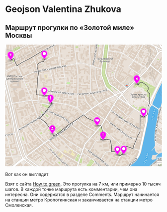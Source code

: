 # Geojson Valentina Zhukova
## Маршрут прогулки по «Золотой миле» Москвы

![Маршрут](route.png)

Вот как он выглядит

Взят с сайта [How to green](https://howtogreen.ru/posts/754-route-in-moscow-1/).
Это прогулка на 7 км, или примерно 10 тысяч шагов. В каждой точке маршрута есть комментарии, чем она интересна. Они содержатся в разделе Comments. Маршрут начинается на станции метро Кропоткинская и заканчивается на станции метро Смоленская.  
  
